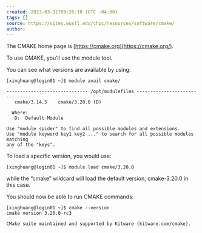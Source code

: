 ```yaml
---
created: 2023-03-31T09:26:10 (UTC -04:00)
tags: []
source: https://sites.wustl.edu/chpc/resources/software/cmake/
author: 
---
```


The CMAKE home page is [https://cmake.org](https://cmake.org/).

To use CMAKE, you’ll use the module tool.

You can see what versions are available by using:

```
[xinghuang@login01 ~]$ module avail cmake/

------------------------------ /opt/modulefiles -------------------------------
   cmake/3.14.5    cmake/3.20.0 (D)

  Where:
   D:  Default Module

Use "module spider" to find all possible modules and extensions.
Use "module keyword key1 key2 ..." to search for all possible modules matching
any of the "keys".
```

To load a specific version, you would use:

```
[xinghuang@login01 ~]$ module load cmake/3.20.0
```

while the “cmake” wildcard will load the default version, cmake-3.20.0 in this case.

You should now be able to run CMAKE commands:

```
[xinghuang@login01 ~]$ cmake --version
cmake version 3.20.0-rc3

CMake suite maintained and supported by Kitware (kitware.com/cmake).
```
